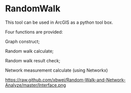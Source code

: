 RandomWalk
==========
This tool can be used in ArcGIS as a python tool box.

Four functions are provided:

  Graph construct; 

  Random walk calculate;

  Random walk result check;

  Network measurement calculate (using Networkx)

https://raw.github.com/xbwei/Random-Walk-and-Network-Analyze/master/Interface.png
